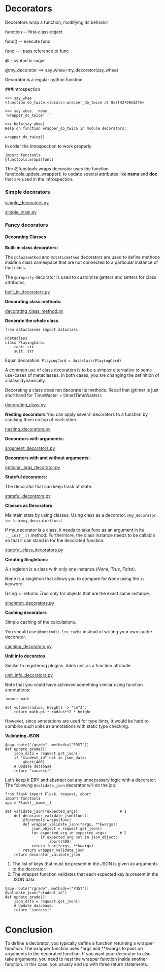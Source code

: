 # Decorators

Decorators wrap a function, modifying its behavior

function -- first-class object

func() -- execute func

func --- pass reference to func

@ - syntactic sugar

@my_decorator ==> say_whee=my_decorator(say_whee)

Decorator is a regular python function

###Introspection

```
>>> say_whee
<function do_twice.<locals>.wrapper_do_twice at 0x7f43700e52f0>

>>> say_whee.__name__
'wrapper_do_twice'

>>> help(say_whee)
Help on function wrapper_do_twice in module decorators:

wrapper_do_twice()
```
In order the introspection to work properly:

```
import functools
@functools.wraps(func)
```

The @functools.wraps decorator uses the function functools.update_wrapper() to update special attributes like __name__ and __doc__ that are used in the introspection.


### Simple decorators

[simple_decorators.py](decorators.py)

[simple_main.py](simple_main.py)

### Fancy decorators

#### Decorating Classes

**Built-in class decorators:**

The `@classmethod` and `@staticmethod` decorators are used to define methods inside a class namespace that are not connected to a particular instance of that class.

The `@property` decorator is used to customize getters and setters for class attributes.

[built_in_decorators.py](built_in_decorators.py)

**Decorating class methods:**

[decorating_class_method.py](decorating_class_method.py)


**Decorate the whole class**

```
from dataclasses import dataclass

@dataclass
class PlayingCard:
    rank: str
    suit: str
```
Equal decoration: `PlayingCard = dataclass(PlayingCard)`

A common use of class decorators is to be a simpler alternative to some use-cases of metaclasses.
In both cases, you are changing the definition of a class dynamically.

Decorating a class does not decorate its methods.
Recall that @timer is just shorthand for TimeWaster = timer(TimeWaster).

[decorating_class.py](decorating_class.py)

**Nesting decorators**
You can apply several decorators to a function by stacking them on top of each other.

[nesting_decorators.py](nesting_decorators.py)

**Decorators with arguments:**

[argument_decorators.py](argument_decorators.py)

**Decorators with and without arguments:**

[optional_args_decorator.py](optional_args_decorator.py)

**Stateful decorators:**

The decorator that can keep track of state.

[stateful_decorators.py](stateful_decorators.py)

**Classes as Decorators:**

Maintain state by using classes. Using class as a decorator.
`@my_decorator` == `func=my_decorator(func)`

If my_decorator is a class, it needs to take func as an argument in its `.__init__()` method.
Furthermore, the class instance needs to be callable so that it can stand in for the decorated function.

[stateful_class_decorators.py](stateful_class_decorators.py)


**Creating Singletons:**

A singleton is a class with only one instance (*None*, *True*, *False*).

None is a singleton that allows you to compare for *None* using the `is` keyword.

Using `is` returns *True* only for objects that are the exact same instance.

[singleton_decorators.py](singleton_decorators.py)

**Caching decorators**

Simple caching of the calculations.

You should use `@functools.lru_cache` instead of writing your own cache decorator. 

[caching_decorators.py](caching_decorators.py)


**Unit info decoratos**

Similar to registering plugins. Adds unit as a function attribute.

[unit_info_decorators.py](unit_info_decorators.py)

Note that you could have achieved something similar using function annotations:

```
import math

def volume(radius, height) -> "cm^3":
    return math.pi * radius**2 * height
```

However, since annotations are used for type hints,
it would be hard to combine such units as annotations with static type checking.

**Validating JSON**

```
@app.route("/grade", methods=["POST"])
def update_grade():
    json_data = request.get_json()
    if "student_id" not in json_data:
        abort(400)
    # Update database
    return "success!"
```

Let’s keep it DRY and abstract out any unnecessary logic with a decorator.
The following  `@validate_json` decorator will do the job:

```
from flask import Flask, request, abort
import functools
app = Flask(__name__)

def validate_json(*expected_args):                  # 1
    def decorator_validate_json(func):
        @functools.wraps(func)
        def wrapper_validate_json(*args, **kwargs):
            json_object = request.get_json()
            for expected_arg in expected_args:      # 2
                if expected_arg not in json_object:
                    abort(400)
            return func(*args, **kwargs)
        return wrapper_validate_json
    return decorator_validate_json
```

1. The list of keys that must be present in the JSON is given as arguments to the decorator.
2. The wrapper function validates that each expected key is present in the JSON data.

```
@app.route("/grade", methods=["POST"])
@validate_json("student_id")
def update_grade():
    json_data = request.get_json()
    # Update database.
    return "success!"
```

# Conclusion

To define a decorator, you typically define a function returning a wrapper function.
The wrapper function uses *args and **kwargs to pass on arguments to the decorated function.
If you want your decorator to also take arguments, you need to nest the wrapper function inside another function.
In this case, you usually end up with three return statements.